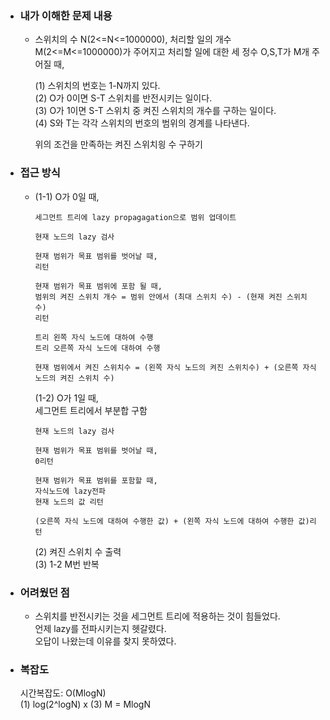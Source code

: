 - ### 내가 이해한 문제 내용  
  - 스위치의 수 N(2<=N<=1000000), 처리할 일의 개수 M(2<=M<=1000000)가 주어지고 처리할 일에 대한 세 정수 O,S,T가 M개 주어질 때,  
      
    (1) 스위치의 번호는 1-N까지 있다.  
    (2) O가 0이면 S-T 스위치를 반전시키는 일이다.  
    (3) O가 1이면 S-T 스위치 중 켜진 스위치의 개수를 구하는 일이다.  
    (4) S와 T는 각각 스위치의 번호의 범위의 경계를 나타낸다.  
      
    위의 조건을 만족하는 켜진 스위치읭 수 구하기  
 
 - ### 접근 방식  
   - (1-1) O가 0일 때,  
           
         세그먼트 트리에 lazy propagagation으로 범위 업데이트  
           
         현재 노드의 lazy 검사  
         
         현재 범위가 목표 범위를 벗어날 때,  
         리턴  
         
         현재 범위가 목표 범위에 포함 될 때,  
         범위의 켜진 스위치 개수 = 범위 안에서 (최대 스위치 수) - (현재 켜진 스위치 수)  
         리턴  
           
         트리 왼쪽 자식 노드에 대하여 수행  
         트리 오른쪽 자식 노드에 대하여 수행  
         
         현재 범위에서 켜진 스위치수 = (왼쪽 자식 노드의 켜진 스위치수) + (오른쪽 자식 노드의 켜진 스위치 수)  
     (1-2) O가 1일 때,    
         세그먼트 트리에서 부분합 구함  
           
         현재 노드의 lazy 검사  
           
         현재 범위가 목표 범위를 벗어날 때,  
         0리턴  
           
         현재 범위가 목표 범위를 포함할 때,  
         자식노드에 lazy전파  
         현재 노드의 값 리턴  
           
         (오른쪽 자식 노드에 대하여 수행한 값) + (왼쪽 자식 노드에 대하여 수행한 값)리턴  
     (2) 켜진 스위치 수 출력  
     (3) 1-2 M번 반복  
       
- ### 어려웠던 점  
  - 스위치를 반전시키는 것을 세그먼트 트리에 적용하는 것이 힘들었다.  
    언제 lazy를 전파시키는지 헷갈렸다.  
    오답이 나왔는데 이유를 찾지 못하였다.  
    
- ### 복잡도  
  시간복잡도: O(MlogN)  
  (1) log(2^logN) x (3) M = MlogN   
         
